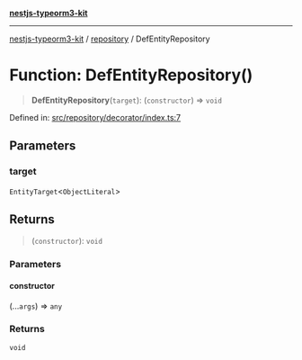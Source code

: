 [**nestjs-typeorm3-kit**](../../README.md)

***

[nestjs-typeorm3-kit](../../README.md) / [repository](../README.md) / DefEntityRepository

# Function: DefEntityRepository()

> **DefEntityRepository**(`target`): (`constructor`) => `void`

Defined in: [src/repository/decorator/index.ts:7](https://github.com/x302502/nestjs-typeorm3-kit/blob/6ef69742f766c1a8d18cd622a628a96085a8d4cc/src/repository/decorator/index.ts#L7)

## Parameters

### target

`EntityTarget`\<`ObjectLiteral`\>

## Returns

> (`constructor`): `void`

### Parameters

#### constructor

(...`args`) => `any`

### Returns

`void`
